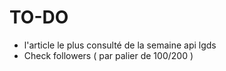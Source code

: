 # TO-DO

- l'article le plus consulté de la semaine api lgds 
- Check followers ( par palier de 100/200 )